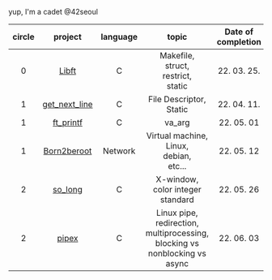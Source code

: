 yup, I'm a cadet @42seoul

| circle |                                          project                                           | language |               topic                | Date of completion |
| :----: | :----------------------------------------------------------------------------------------: | :------: | :--------------------------------: | :----------------: |
|   0    |         <a href="https://github.com/mtae616/42_cursus/tree/master/libft">Libft</a>         |    C     | Makefile, <br /> struct, <br /> restrict, <br /> static |    22. 03. 25.     |
|   1    | <a href="https://github.com/mtae616/42_cursus/tree/master/get_next_line">get_next_line</a> |    C     |      File Descriptor, <br /> Static       |    22. 04. 11.     |
|   1    |     <a href="https://github.com/mtae616/42_cursus/tree/master/ft_printf">ft_printf</a>     |    C     |               va_arg               |     22. 05. 01     |
|   1    |   <a href="https://github.com/mtae616/42_cursus/tree/master/Born2beroot">Born2beroot</a>   | Network |       Virtual machine, <br /> Linux, <br /> debian, <br /> etc...        |     22. 05. 12     |
|	2	 | <a href="https://github.com/mtae616/42_cursus/tree/master/so_long">so_long</a> | C | X-window, <br /> color integer standard | 22. 05. 26 |
| 2 |  <a href="https://github.com/mtae616/42_cursus/tree/master/pipex">pipex</a> | C | Linux pipe, redirection, <br /> multiprocessing, <br /> blocking vs nonblocking vs async | 22. 06. 03 |
